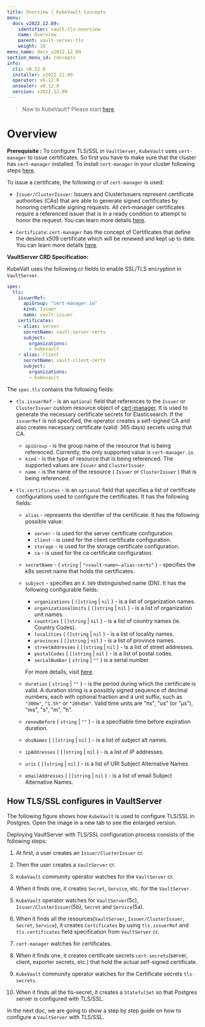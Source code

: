 ```yaml
---
title: Overview | KubeVault Concepts
menu:
  docs_v2022.12.09:
    identifier: vault-tls-overview
    name: Overview
    parent: vault-server-tls
    weight: 10
menu_name: docs_v2022.12.09
section_menu_id: concepts
info:
  cli: v0.12.0
  installer: v2022.12.09
  operator: v0.12.0
  unsealer: v0.12.0
  version: v2022.12.09
---
```


> New to KubeVault? Please start [here](/docs/v2022.12.09/concepts/README).

# Overview

**Prerequisite :** To configure TLS/SSL in `VaultServer`, `KubeVault` uses `cert-manager` to issue certificates. So first you have to make sure that the cluster has `cert-manager` installed. To install `cert-manager` in your cluster following steps [here](https://cert-manager.io/docs/installation/kubernetes/).

To issue a certificate, the following cr of `cert-manager` is used:

- `Issuer/ClusterIssuer`: Issuers and ClusterIssuers represent certificate authorities (CAs) that are able to generate signed certificates by honoring certificate signing requests. All cert-manager certificates require a referenced issuer that is in a ready condition to attempt to honor the request. You can learn more details [here](https://cert-manager.io/docs/concepts/issuer/).

- `Certificate`: `cert-manager` has the concept of Certificates that define the desired x509 certificate which will be renewed and kept up to date. You can learn more details [here](https://cert-manager.io/docs/concepts/certificate/).

**VaultServer CRD Specification:**

KubeValt uses the following cr fields to enable SSL/TLS encryption in `VaultServer`.

```yaml
spec:
  tls:
    issuerRef:
      apiGroup: "cert-manager.io"
      kind: Issuer
      name: vault-issuer
    certificates:
    - alias: server
      secretName: vautl-server-certs
      subject:
        organizations:
        - kubevault
    - alias: client
      secretName: vault-client-certs
      subject:
        organizations:
        - kubevault

```

The `spec.tls` contains the following fields:

- `tls.issuerRef` - is an `optional` field that references to the `Issuer` or `ClusterIssuer` custom resource object of [cert-manager](https://cert-manager.io/docs/concepts/issuer/). It is used to generate the necessary certificate secrets for Elasticsearch. If the `issuerRef` is not specified, the operator creates a self-signed CA and also creates necessary certificate (valid: 365 days) secrets using that CA.
  - `apiGroup` - is the group name of the resource that is being referenced. Currently, the only supported value is `cert-manager.io`.
  - `kind` - is the type of resource that is being referenced. The supported values are `Issuer` and `ClusterIssuer`.
  - `name` - is the name of the resource ( `Issuer` or `ClusterIssuer` ) that is being referenced.

- `tls.certificates` - is an `optional` field that specifies a list of certificate configurations used to configure the  certificates. It has the following fields:
  - `alias` - represents the identifier of the certificate. It has the following possible value:
    - `server` - is used for the server certificate configuration.
    - `client` - is used for the client certificate configuration.
    - `storage` - is used for the storage certificate configuration.
    - `ca` - is used for the ca certificate configuration.

  - `secretName` - ( `string` | `"<vault-name>-alias-certs"` ) - specifies the k8s secret name that holds the certificates.

  - `subject` - specifies an `X.509` distinguished name (DN). It has the following configurable fields:
    - `organizations` ( `[]string` | `nil` ) - is a list of organization names.
    - `organizationalUnits` ( `[]string` | `nil` ) - is a list of organization unit names.
    - `countries` ( `[]string` | `nil` ) -  is a list of country names (ie. Country Codes).
    - `localities` ( `[]string` | `nil` ) - is a list of locality names.
    - `provinces` ( `[]string` | `nil` ) - is a list of province names.
    - `streetAddresses` ( `[]string` | `nil` ) - is a list of street addresses.
    - `postalCodes` ( `[]string` | `nil` ) - is a list of postal codes.
    - `serialNumber` ( `string` | `""` ) is a serial number.

    For more details, visit [here](https://golang.org/pkg/crypto/x509/pkix/#Name).

  - `duration` ( `string` | `""` ) - is the period during which the certificate is valid. A duration string is a possibly signed sequence of decimal numbers, each with optional fraction and a unit suffix, such as `"300m"`, `"1.5h"` or `"20h45m"`. Valid time units are "ns", "us" (or "µs"), "ms", "s", "m", "h".
  - `renewBefore` ( `string` | `""` ) - is a specifiable time before expiration duration.
  - `dnsNames` ( `[]string` | `nil` ) - is a list of subject alt names.
  - `ipAddresses` ( `[]string` | `nil` ) - is a list of IP addresses.
  - `uris` ( `[]string` | `nil` ) - is a list of URI Subject Alternative Names.
  - `emailAddresses` ( `[]string` | `nil` ) - is a list of email Subject Alternative Names.

  
## How TLS/SSL configures in VaultServer

The following figure shows how `KubeVault` is used to configure TLS/SSL in Postgres. Open the image in a new tab to see the enlarged version.

Deploying VaultServer with TLS/SSL configuration process consists of the following steps:

1. At first, a user creates an `Issuer/ClusterIssuer` cr.

2. Then the user creates a `VaultServer` cr.

3. `KubeVault` community operator watches for the `VaultServer` cr.

4. When it finds one, it creates `Secret`, `Service`, etc. for the `VaultServer`.

5. `KubeVault` operator watches for `VaultServer`(5c), `Issuer/ClusterIssuer`(5b), `Secret` and `Service`(5a).

6. When it finds all the resources(`VaultServer`, `Issuer/ClusterIssuer`, `Secret`, `Service`), it creates `Certificates` by using `tls.issuerRef` and `tls.certificates` field specification from `VaultServer` cr.

7. `cert-manager` watches for certificates.

8. When it finds one, it creates certificate secrets `cert-secrets`(server, client, exporter secrets, etc.) that hold the actual self-signed certificate.

9. `KubeVault` community operator watches for the Certificate secrets `tls-secrets`.

10. When it finds all the tls-secret, it creates a `StatefulSet` so that Postgres server is configured with TLS/SSL.

In the next doc, we are going to show a step by step guide on how to configure a `VaultServer` with TLS/SSL.